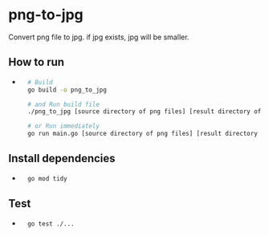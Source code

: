 # png-to-jpg
Convert png file to jpg.
if jpg exists, jpg will be smaller.

## How to run
- ```bash
    # Build
	go build -o png_to_jpg

	# and Run build file
    ./png_to_jpg [source directory of png files] [result directory of converted jpg files]

    # or Run immediately
	go run main.go [source directory of png files] [result directory of converted jpg files]
    ```

## Install dependencies
- ```bash
    go mod tidy
    ```

## Test
- ```bash
    go test ./...
    ```